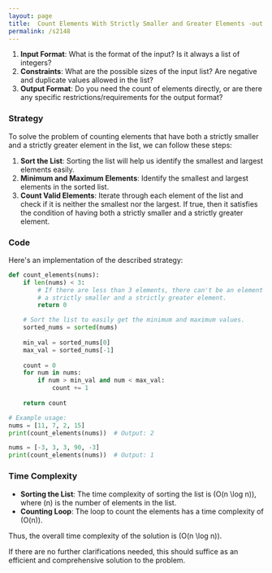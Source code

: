 ```yaml
---
layout: page
title:  Count Elements With Strictly Smaller and Greater Elements -out
permalink: /s2148
---
```

1. **Input Format**: What is the format of the input? Is it always a list of integers?
2. **Constraints**: What are the possible sizes of the input list? Are negative and duplicate values allowed in the list?
3. **Output Format**: Do you need the count of elements directly, or are there any specific restrictions/requirements for the output format?

### Strategy
To solve the problem of counting elements that have both a strictly smaller and a strictly greater element in the list, we can follow these steps:

1. **Sort the List**: Sorting the list will help us identify the smallest and largest elements easily.
2. **Minimum and Maximum Elements**: Identify the smallest and largest elements in the sorted list.
3. **Count Valid Elements**: Iterate through each element of the list and check if it is neither the smallest nor the largest. If true, then it satisfies the condition of having both a strictly smaller and a strictly greater element.

### Code
Here's an implementation of the described strategy:

```python
def count_elements(nums):
    if len(nums) < 3:
        # If there are less than 3 elements, there can't be an element with both
        # a strictly smaller and a strictly greater element.
        return 0

    # Sort the list to easily get the minimum and maximum values.
    sorted_nums = sorted(nums)
    
    min_val = sorted_nums[0]
    max_val = sorted_nums[-1]
    
    count = 0
    for num in nums:
        if num > min_val and num < max_val:
            count += 1
    
    return count

# Example usage:
nums = [11, 7, 2, 15]
print(count_elements(nums))  # Output: 2

nums = [-3, 3, 3, 90, -3]
print(count_elements(nums))  # Output: 1
```

### Time Complexity
- **Sorting the List**: The time complexity of sorting the list is \(O(n \log n)\), where \(n\) is the number of elements in the list.
- **Counting Loop**: The loop to count the elements has a time complexity of \(O(n)\).

Thus, the overall time complexity of the solution is \(O(n \log n)\).

If there are no further clarifications needed, this should suffice as an efficient and comprehensive solution to the problem.